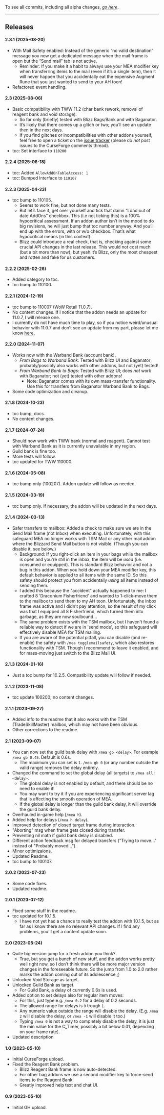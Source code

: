 To see all commits, including all alpha changes, [*go here*](https://github.com/tflo/Move-em-All/commits/master/).

---

## Releases

#### 2.3.1 (2025-08-20)

- With Mail Safety enabled: Instead of the generic “no valid destination” message you now get a dedicated message when the mail frame is open but the “Send mail” tab is not active.
    - Reminder: If you make it a habit to always use your MEA modifier key when transferring items to the mail (even if it’s a single item), then it will never happen that you accidentally eat the expensive Augment Rune that you just wanted to send to your AH toon!
- Refactored event handling.

#### 2.3 (2025-08-06)

- Basic compatibility with TWW 11.2 (char bank rework, removal of reagent bank and void storage).
    - So far only (briefly) tested with Blizz Bags/Bank and with Baganator.
    - It’s likely that there comes up a glitch or two; you’ll see an update then in the next days.
    - If you find glitches or incompatibilities with other addons yourself, feel free to open a ticket on the [issue tracker](https://github.com/tflo/Move-em-All/issues) (please do _not_ post issues to the CurseForge comments thread).
- toc: Set interface to `110200`

#### 2.2.4 (2025-06-18)

- toc: Added `AllowAddOnTableAccess: 1`
- toc: Bumped Interface to `110107`

#### 2.2.3 (2025-04-23)

- toc bump to 110105.
    - Seems to work fine, but not done many tests.
    - But let’s face it, get over yourself and tick that damn “Load out of date AddOns” checkbox. This (i.e not ticking this) is a 100% hypocritical assessment. If an addon author isn’t in the mood to do big revisions, he will just bump that toc number anyway. And you’ll end up with the errors, with or w/o checkbox. That’s what hypocritical means (in this context).
    - Blizz could introduce a real check, that is, checking against some crucial API changes in the last release. This would not cost much (but a bit more than now), but yeah it’s Blizz, only the most cheapest and rotten and fake for us customers.
    
#### 2.2.2 (2025-02-26)

- Added category to toc.
- toc bump to 110100.

#### 2.2.1 (2024-12-19)

- toc bump to 110007 (WoW Retail 11.0.7).
- No content changes. If I notice that the addon needs an update for 11.0.7, I will release one.
- I currently do not have much time to play, so if you notice weird/unusual behavior with 11.0.7 and don’t see an update from my part, please let me know [here](https://github.com/tflo/Move-em-All/issues).

#### 2.2.0 (2024-11-07)

- Works now with the Warband Bank (account bank).
    - *From Bags to Warband Bank:* Tested with Blizz UI and Baganator; probably/possibly also works with other addons, but not (yet) tested!
    - *From Warband Bank to Bags:* Tested with Blizz UI; does *not* work with Baganator; not (yet) tested with other addons!
        - Note: Baganator comes with its own mass-transfer functionality. Use this for transfers from Baganator Warband Bank to Bags.
- Some code optimization and cleanup.

#### 2.1.8 (2024-10-23)

- toc bump, docs.
- No content changes.

#### 2.1.7 (2024-07-24)

- Should now work with TWW bank (normal and reagent). Cannot test with Warband Bank as it is currently unavailable in my region.
- Guild bank is fine too.
- More tests will follow.
- toc updated for TWW 110000.

#### 2.1.6 (2024-05-08)

- toc bump only (100207). Addon update will follow as needed.

#### 2.1.5 (2024-03-19)

- toc bump only. If necessary, the addon will be updated in the next days.

#### 2.1.4 (2024-03-13)

- Safer transfers to mailbox: Added a check to make sure we are in the Send Mail frame (not Inbox) when executing. Unfortunately, with this safeguard MEA no longer works with TSM Mail or any other mail addon where the Blizzard Send Mail button is not visible. (Though you can disable it, see below.)
    - Background: If you right-click an item in your bags while the mailbox is open and you're still in the inbox, the item will be _used_ (i.e. consumed or equipped). This is standard Blizz behavior and not a bug in this addon. When you hold down your MEA modifier key, this default behavior is applied to all items with the same ID. So this safety should protect you from accidentally _using_ all items instead of sending them.
    - I added this because the "accident" actually happened to me: I crafted 8 'Draconium Fisherfriend' and wanted to 1-click-move them to the mailbox to send them to my AH toon. Unfortunately, the inbox frame was active and I didn't pay attention, so the result of my click was that I equipped all 8 Fisherfriend, which turned them into garbage, as they are now soulbound...
    - The same problem exists with the TSM mailbox, but I haven't found a reliable way to detect if we are in 'send mode', so this safeguard will effectively disable MEA for TSM mailing.
    - If you are aware of the potential pitfall, you can disable (and re-enable) the safety with `/mea togglemailsafety`, which also restores functionality with TSM. Though I recommend to leave it enabled, and for mass-moving just switch to the Blizz Mail UI.

#### 2.1.3 (2024-01-16)

- Just a toc bump for 10.2.5. Compatibility update will follow if needed.

#### 2.1.2 (2023-11-08)

- toc update 100200; no content changes.

#### 2.1.1 (2023-09-27)

- Added info to the readme that it also works with the TSM (TradeSkillMaster) mailbox, which may not have been obvious.
- Other corrections to the readme.

#### 2.1 (2023-09-07)

- You can now set the guild bank delay with `/mea gb <delay>`. For example `/mea gb 0.45`. Default is 0.6s.
  - The maximum you can set is `1`. `/mea gb 0` (or any number outside the valid range) removes the delay entirely.
- Changed the command to set the global delay (all targets) to `/mea all! <delay>`.
  - The global delay is not enabled by default, and there should be no need to enable it!
  - You may want to try it if you are experiencing significant server lag that is affecting the smooth operation of MEA.
  - If the global delay is longer than the guild bank delay, it will override the guild bank delay.
- Overhauled in-game help (`/mea h`).
- Added help for delays (`/mea h delay`).
- Improved detection of closed target frame during interaction.
- "Aborting" msg when frame gets closed during transfer.
- Preventing nil math if guild bank delay is disabled.
- Different action feedback msg for delayed transfers ("Trying to move…" instead of "Probably moved…").
- Minor optimizaions.
- Updated Readme.
- toc bump to 100107.

#### 2.0.2 (2023-07-23)

- Some code fixes.
- Updated readme.

#### 2.0.1 (2023-07-12)

- Fixed some stuff in the readme.
- toc updated for 10.1.5.
  - I have not yet had a chance to really test the addon with 10.1.5, but as far as I know there are no relevant API changes. If I find any problems, you'll get a content update soon.

#### 2.0 (2023-05-24)

- Quite big version jump for a fresh addon you think?
  - True, but you get a bunch of new stuff, and the addon works pretty well right now, so I don’t think there will be more major version changes in the foreseeable future. So the jump from 1.0 to 2.0 rather marks the addon coming out of its adolescence ;)
- Unlocked Void Storage as target.
- Unlocked Guild Bank as target.
  - For Guild Bank, a delay of currently 0.6s is used.
- Added option to set delays also for regular item moves:
  - For this, just type e.g. `/mea 0.2` for a delay of 0.2 seconds.
  - The allowed range for delays is `0` trough `1`.
  - Any numeric value outside the range will disable the delay. (E.g. `/mea 2` will disable the delay, or `/mea -1` will disable it too.)
  - Typing `/mea 0` is not a way to completely disable the delay, it is just the min value for the C_Timer, possibly a bit below 0.01, depending on your frame rate).
- Updated description

#### 1.0 (2023-05-10)

- Initial CurseForge upload.
- Fixed the Reagent Bank problem.
  - Blizz Reagent Bank frame is now auto-detected.
  - For other bag addons we use a second modifier key to force-send items to the Reagent Bank.
  - Greatly improved help text and chat UI.

#### 0.9 (2023-05-10)

- Initial GH upload.
